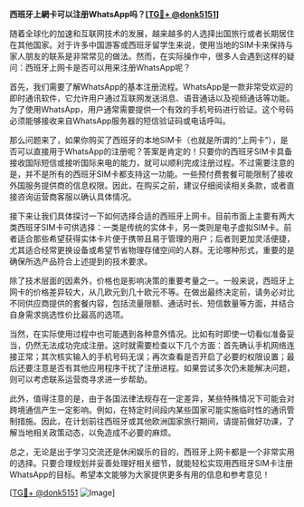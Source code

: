 **西班牙上網卡可以注册WhatsApp吗？[[TG💪+ @donk5151](https://t.me/s/donk5151)]**

随着全球化的加速和互联网技术的发展，越来越多的人选择出国旅行或者长期居住在其他国家。对于许多中国游客或西班牙留学生来说，使用当地的SIM卡来保持与家人朋友的联系是非常常见的做法。然而，在实际操作中，很多人会遇到这样的疑问：西班牙上网卡是否可以用来注册WhatsApp呢？

首先，我们需要了解WhatsApp的基本注册流程。WhatsApp是一款非常受欢迎的即时通讯软件，它允许用户通过互联网发送消息、语音通话以及视频通话等功能。为了使用WhatsApp，用户通常需要提供一个有效的手机号码进行验证。这个号码必须能够接收来自WhatsApp服务器的短信验证码或电话呼叫。

那么问题来了，如果你购买了西班牙的本地SIM卡（也就是所谓的“上网卡”），是否可以直接用于WhatsApp的注册呢？答案是肯定的！只要你的西班牙SIM卡具备接收国际短信或接听国际来电的能力，就可以顺利完成注册过程。不过需要注意的是，并不是所有的西班牙SIM卡都支持这一功能。一些预付费套餐可能限制了接收外国服务提供商的信息权限。因此，在购买之前，建议仔细阅读相关条款，或者直接咨询运营商客服以确认具体情况。

接下来让我们具体探讨一下如何选择合适的西班牙上网卡。目前市面上主要有两大类西班牙SIM卡可供选择：一类是传统的实体卡，另一类则是电子虚拟SIM卡。前者适合那些希望获得实体卡片便于携带且易于管理的用户；后者则更加灵活便捷，尤其适合经常更换设备或希望节省物理存储空间的人群。无论哪种形式，重要的是确保所选产品符合上述提到的技术要求。

除了技术层面的因素外，价格也是影响决策的重要考量之一。一般来说，西班牙上网卡的价格差异较大，从几欧元到几十欧元不等。在做出最终决定前，请务必对比不同供应商提供的套餐内容，包括流量限额、通话时长、短信数量等方面，并结合自身需求挑选性价比最高的选项。

当然，在实际使用过程中也可能遇到各种意外情况。比如有时即使一切看似准备妥当，仍然无法成功完成注册。这时就需要检查以下几个方面：首先确认手机网络连接正常；其次核实输入的手机号码无误；再次查看是否开启了必要的权限设置；最后还要注意是否有其他应用程序干扰了注册进程。如果尝试多次仍未能解决问题，则可以考虑联系运营商寻求进一步帮助。

此外，值得注意的是，由于各国法律法规存在一定差异，某些特殊情况下可能会对跨境通信产生一定影响。例如，在特定时间段内某些国家可能实施临时性的通讯管制措施。因此，在计划前往西班牙或其他欧洲国家旅行期间，请提前做好功课，了解当地相关政策动态，以免造成不必要的麻烦。

总之，无论是出于学习交流还是休闲娱乐的目的，西班牙上网卡都是一个非常实用的选择。只要合理规划并妥善处理好相关细节，就能轻松实现用西班牙SIM卡注册WhatsApp的目标。希望本文能够为大家提供更多有用的信息和参考意见！

[[TG💪+ @donk5151](https://t.me/s/donk5151) ![Image](https://i.postimg.cc/rwNCRYN7/Snipaste-2025-04-30-17-27-05.png)]